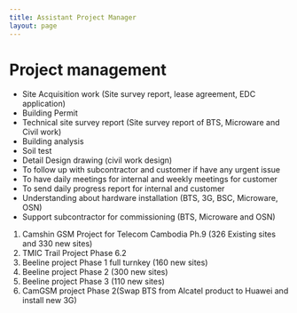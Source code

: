 ```yaml
---
title: Assistant Project Manager
layout: page
---
```

# Project management

- Site Acquisition work (Site survey report, lease agreement, EDC application) 
- Building Permit 
- Technical site survey report (Site survey report of BTS, Microware and Civil work) 
- Building analysis 
- Soil test 
- Detail Design drawing (civil work design) 
- To follow up with subcontractor and customer if have any urgent issue 
- To have daily meetings for internal and weekly meetings for customer 
- To send daily progress report for internal and customer 
- Understanding about hardware installation (BTS, 3G, BSC, Microware, OSN) 
- Support subcontractor for commissioning (BTS, Microware and OSN) 
 
1. Camshin GSM Project for Telecom Cambodia Ph.9 (326 Existing sites and 330 new sites) 
2. TMIC Trail Project Phase 6.2 
3. Beeline project Phase 1 full turnkey (160 new sites) 
4. Beeline project Phase 2 (300 new sites) 
5. Beeline project Phase 3 (110 new sites) 
6. CamGSM project Phase 2(Swap BTS from Alcatel product to Huawei and install new 3G)            
